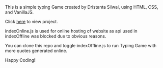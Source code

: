 This is a simple typing Game created by Dristanta Silwal, using HTML, CSS, and VanillaJS.

Click [here](https://dristanta-silwal.github.io/TypingGame/) to view project.

indexOnline.js is used for online hosting of website as api used in indexOffline was blocked due to obvious reasons.

You can clone this repo and toggle indexOffline.js to run Typing Game with more quotes generated online.


Happy Coding!
